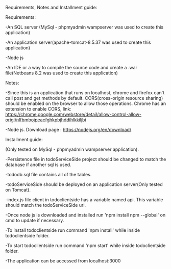 Requirements, Notes and Installment guide:




Requirements:



 -An SQL server (MySql - phpmyadmin wampserver was used to create this application)
 
 -An application server(apache-tomcat-8.5.37 was used to create this application)
 
 -Node js
 
 -An IDE or a way to compile the source code and create a .war file(Netbeans 8.2 was used to create this application)
 
 
 
 
Notes:




 -Since this is an application that runs on localhost, chrome and firefox can't call post and get methods by default. 
CORS(cross-origin resource sharing) should be enabled on the browser to allow those operations.
Chrome has an extension to enable CORS, link:
https://chrome.google.com/webstore/detail/allow-control-allow-origi/nlfbmbojpeacfghkpbjhddihlkkiljbi

 -Node js. Download page : https://nodejs.org/en/download/ 




Installment guide:



(Only tested on MySql - phpmyadmin wampserver application). 

-Persistence file in todoServiceSide project should be changed to match the database if another sql is used.

-tododb.sql file contains all of the tables.





-todoServiceSide should be deployed on an application server(Only tested on Tomcat). 

-index.js file client in todoclientside has a variable named api. This variable should match the todoServiceSide url.




-Once node js is downloaded and installed run 'npm install npm --global' on cmd to update if necessary.

-To install todoclientside run command 'npm install' while inside todoclientside folder.

-To start todoclientside run command 'npm start' while inside todoclientside folder.

-The application can be accessed from localhost:3000



